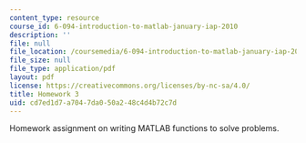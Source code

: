 ```yaml
---
content_type: resource
course_id: 6-094-introduction-to-matlab-january-iap-2010
description: ''
file: null
file_location: /coursemedia/6-094-introduction-to-matlab-january-iap-2010/cd7ed1d7a7047da050a248c4d4b72c7d_MIT6_094IAP10_assn03.pdf
file_size: null
file_type: application/pdf
layout: pdf
license: https://creativecommons.org/licenses/by-nc-sa/4.0/
title: Homework 3
uid: cd7ed1d7-a704-7da0-50a2-48c4d4b72c7d
---
```

Homework assignment on writing MATLAB functions to solve problems.